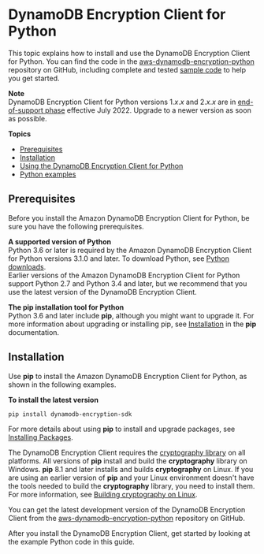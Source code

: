 # DynamoDB Encryption Client for Python<a name="python"></a>

This topic explains how to install and use the DynamoDB Encryption Client for Python\. You can find the code in the [aws\-dynamodb\-encryption\-python](https://github.com/aws/aws-dynamodb-encryption-python/) repository on GitHub, including complete and tested [sample code](https://github.com/aws/aws-dynamodb-encryption-python/tree/master/examples) to help you get started\.

**Note**  
DynamoDB Encryption Client for Python versions 1\.*x*\.*x* and 2\.*x*\.*x* are in [end\-of\-support phase](what-is-ddb-encrypt.md#support) effective July 2022\. Upgrade to a newer version as soon as possible\.

**Topics**
+ [Prerequisites](#python-prerequisites)
+ [Installation](#python-installation)
+ [Using the DynamoDB Encryption Client for Python](python-using.md)
+ [Python examples](python-examples.md)

## Prerequisites<a name="python-prerequisites"></a>

Before you install the Amazon DynamoDB Encryption Client for Python, be sure you have the following prerequisites\.

**A supported version of Python**  
Python 3\.6 or later is required by the Amazon DynamoDB Encryption Client for Python versions 3\.1\.0 and later\. To download Python, see [Python downloads](https://www.python.org/downloads/)\.  
Earlier versions of the Amazon DynamoDB Encryption Client for Python support Python 2\.7 and Python 3\.4 and later, but we recommend that you use the latest version of the DynamoDB Encryption Client\.

**The pip installation tool for Python**  
Python 3\.6 and later include **pip**, although you might want to upgrade it\. For more information about upgrading or installing pip, see [Installation](https://pip.pypa.io/en/latest/installation/) in the **pip** documentation\.

## Installation<a name="python-installation"></a>

Use **pip** to install the Amazon DynamoDB Encryption Client for Python, as shown in the following examples\.

**To install the latest version**  

```
pip install dynamodb-encryption-sdk
```

For more details about using **pip** to install and upgrade packages, see [Installing Packages](https://packaging.python.org/tutorials/installing-packages/)\.

The DynamoDB Encryption Client requires the [cryptography library](https://cryptography.io/en/latest/) on all platforms\. All versions of **pip** install and build the **cryptography** library on Windows\. **pip** 8\.1 and later installs and builds **cryptography** on Linux\. If you are using an earlier version of **pip** and your Linux environment doesn't have the tools needed to build the **cryptography** library, you need to install them\. For more information, see [Building cryptography on Linux](https://cryptography.io/en/latest/installation/#building-cryptography-on-linux)\.

You can get the latest development version of the DynamoDB Encryption Client from the [aws\-dynamodb\-encryption\-python](https://github.com/aws/aws-dynamodb-encryption-python/) repository on GitHub\.

After you install the DynamoDB Encryption Client, get started by looking at the example Python code in this guide\.